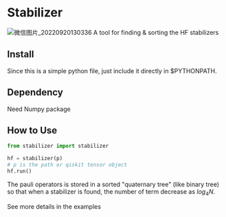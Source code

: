 # Stabilizer
![微信图片_20220920130336](https://user-images.githubusercontent.com/55620073/191171772-d1c0c606-10ef-4cdd-bbfd-4f5a1a3f6ed2.png)
A tool for finding & sorting the HF stabilizers

## Install
Since this is a simple python file, just include it directly in $PYTHONPATH.

## Dependency
Need Numpy package

## How to Use
``` python
from stabilizer import stabilizer

hf = stabilizer(p)
# p is the path or qiskit tensor object
hf.run()
```
The pauli operators is stored in a sorted "quaternary tree" (like binary tree) so that when a stabilizer is found, the number of term decrease as $log_4N$.

See more details in the examples
